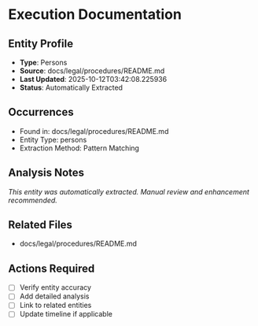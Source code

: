 # Execution Documentation

## Entity Profile
- **Type**: Persons
- **Source**: docs/legal/procedures/README.md
- **Last Updated**: 2025-10-12T03:42:08.225936
- **Status**: Automatically Extracted

## Occurrences
- Found in: docs/legal/procedures/README.md
- Entity Type: persons
- Extraction Method: Pattern Matching

## Analysis Notes
*This entity was automatically extracted. Manual review and enhancement recommended.*

## Related Files
- docs/legal/procedures/README.md

## Actions Required
- [ ] Verify entity accuracy
- [ ] Add detailed analysis
- [ ] Link to related entities
- [ ] Update timeline if applicable
